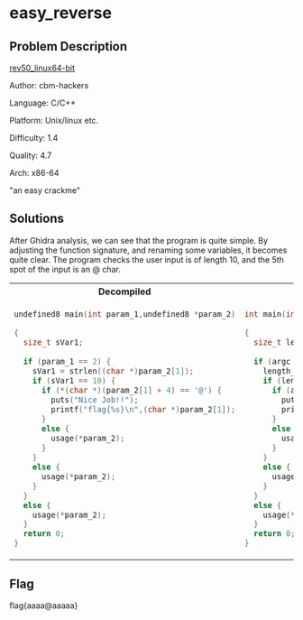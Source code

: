 # easy_reverse

## Problem Description
[rev50_linux64-bit](rev50_linux64-bit)

Author: cbm-hackers

Language: C/C++

Platform: Unix/linux etc.

Difficulty: 1.4

Quality: 4.7

Arch: x86-64

"an easy crackme"

## Solutions
After Ghidra analysis, we can see that the program is quite simple. By adjusting the function signature, and renaming some variables, it becomes quite clear. The program checks the user input is of length 10, and the 5th spot of the input is an @ char. 

<table>
<tr>
<th> Decompiled </th>
<th> Readable </th>
</tr>
<tr>
<td>

```C
undefined8 main(int param_1,undefined8 *param_2)

{
  size_t sVar1;
  
  if (param_1 == 2) {
    sVar1 = strlen((char *)param_2[1]);
    if (sVar1 == 10) {
      if (*(char *)(param_2[1] + 4) == '@') {
        puts("Nice Job!!");
        printf("flag{%s}\n",(char *)param_2[1]);
      }
      else {
        usage(*param_2);
      }
    }
    else {
      usage(*param_2);
    }
  }
  else {
    usage(*param_2);
  }
  return 0;
}
```

</td>
<td>

```C
int main(int argc,char **argv)

{
  size_t length_of_input;
  
  if (argc == 2) {
    length_of_input = strlen(argv[1]);
    if (length_of_input == 10) {
      if (argv[1][4] == '@') {
        puts("Nice Job!!");
        printf("flag{%s}\n",argv[1]);
      }
      else {
        usage(*argv);
      }
    }
    else {
      usage(*argv);
    }
  }
  else {
    usage(*argv);
  }
  return 0;
}
```

</td>
</tr>
</table>

## Flag
flag{aaaa@aaaaa}